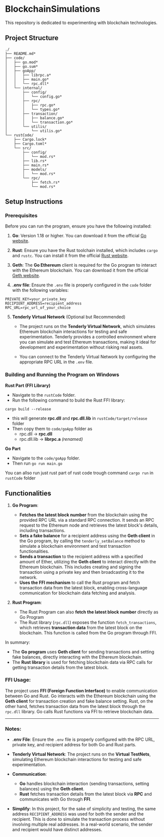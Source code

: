 # BlockchainSimulations
This repository is dedicated to experimenting with blockchain technologies.

## Project Structure
```
./
├── README.md*
├── code/
│   ├── go.mod*
│   ├── go.sum*
│   ├── goApp/
│   │   ├── librpc.a*
│   │   ├── main.go*
│   │   └── rpc.dll*
│   └── internal/
│       ├── config/
│       │   └── config.go*
│       ├── rpc/
│       │   ├── rpc.go*
│       │   └── types.go*
│       ├── transaction/
│       │   ├── balance.go*
│       │   └── transaction.go*
│       └── utilis/
│           └── utilis.go*
└── rustCode/
    ├── Cargo.lock*
    ├── Cargo.toml*
    └── src/
        ├── config/
        │   └── mod.rs*
        ├── lib.rs*
        ├── main.rs*
        ├── models/
        │   └── mod.rs*
        └── rpc/
            ├── fetch.rs*
            └── mod.rs*
```
## Setup Instructions

### Prerequisites

Before you can run the program, ensure you have the following installed:

1. **Go**: Version 1.18 or higher. You can download it from the official [Go website](https://golang.org/dl/).
   
2. **Rust**: Ensure you have the Rust toolchain installed, which includes `cargo` and `rustc`. You can install it from the official [Rust website](https://www.rust-lang.org/learn/get-started).
   
3. **Geth**: The **Go Ethereum** client is required for the Go program to interact with the Ethereum blockchain. You can download it from the official [Geth website](https://geth.ethereum.org/downloads/).

4. **.env file**: Ensure the `.env` file is properly configured in the `code` folder with the following variables:

```env
PRIVATE_KEY=your_private_key
RECIPIENT_ADDRESS=recipient_address
RPC_URL=rpc_url_of_your_choice
```

5. **Tenderly Virtual Network** (Optional but Recommended)

    - The project runs on the **Tenderly Virtual Network**, which simulates Ethereum blockchain interactions for testing and safe experimentation. Tenderly provides a controlled environment where you can simulate and test Ethereum transactions, making it ideal for development and experimentation without risking real assets.

    - You can connect to the Tenderly Virtual Network by configuring the appropriate RPC URL in the `.env` file.



### Building and Running the Program on Windows
**Rust Part (FFI Library)**
  - Navigate to the `rustCode` folder.
  - Run the following command to build the Rust FFI library:
```
cargo build --release
```
  - this will generate **rpc.dll** and **rpc.dll.lib** in `rustCode/target/release` folder
  - Then copy them to `code/goApp` folder as
      - rpc.dll -> **rpc.dll**
      - rpc.dll.lib -> **librpc.a** *(renamed)*
    
**Go Part**
  - Navigate to the `code/goApp` folder.
  - Then run 
```go run main.go```

You can allso run just rust part of rust code trough command `cargo run` in `rustCode` folder



## Functionalities

1. **Go Program**:
   - **Fetches the latest block number** from the blockchain using the provided RPC URL via a standard RPC connection. It sends an RPC request to the Ethereum node and retrieves the latest block's details, including transactions.
   - **Sets a fake balance** for a recipient address using the **Geth client** in the Go program, by calling the `tenderly_setBalance` method to simulate a blockchain environment and test transaction functionalities.
   - **Sends a transaction** to the recipient address with a specified amount of Ether, utilizing the **Geth client** to interact directly with the Ethereum blockchain. This includes creating and signing the transaction using a private key and then broadcasting it to the network.
   - **Uses the FFI mechanism** to call the Rust program and fetch transaction data from the latest block, enabling cross-language communication for blockchain data fetching and analysis.
  
2. **Rust Program**:
   - The Rust Program can also **fetch the latest block number** directly as Go Program
   - The Rust library (`rpc.dll`) exposes the function `fetch_transactions`, which retrieves **transaction data** from the latest block on the blockchain. This function is called from the Go program through FFI.

In summary:
- The **Go program** uses **Geth client** for sending transactions and setting fake balances, directly interacting with the Ethereum blockchain.
- The **Rust library** is used for fetching blockchain data via RPC calls for getting transaction details from the latest block.



### FFI Usage:
The project uses **FFI (Foreign Function Interface)** to enable communication between Go and Rust. Go interacts with the Ethereum blockchain using the **Geth client** for transaction creation and fake balance setting. Rust, on the other hand, fetches transaction data from the latest block through the `rpc.dll` library. Go calls Rust functions via FFI to retrieve blockchain data.

---

### Notes:

* **.env File**: Ensure the `.env` file is properly configured with the RPC URL, private key, and recipient address for both Go and Rust parts.

* **Tenderly Virtual Network**: The project runs on the **Virtual TestNets**, simulating Ethereum blockchain interactions for testing and safe experimentation.

* **Communication**: 
   - **Go** handles blockchain interaction (sending transactions, setting balances) using the **Geth client**.
   - **Rust** fetches transaction details from the latest block via **RPC** and communicates with Go through **FFI**.

* **Simplify**: In this project, for the sake of simplicity and testing, the same address `RECIPIENT_ADDRESS` was used for both the sender and the recipient. This is done to simulate the transaction process without involving multiple real addresses. In a real-world scenario, the sender and recipient would have distinct addresses.

